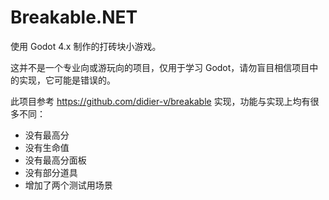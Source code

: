 # Breakable.NET

使用 Godot 4.x 制作的打砖块小游戏。

这并不是一个专业向或游玩向的项目，仅用于学习 Godot，请勿盲目相信项目中的实现，它可能是错误的。

此项目参考 https://github.com/didier-v/breakable 实现，功能与实现上均有很多不同：
- 没有最高分
- 没有生命值
- 没有最高分面板
- 没有部分道具
- 增加了两个测试用场景
